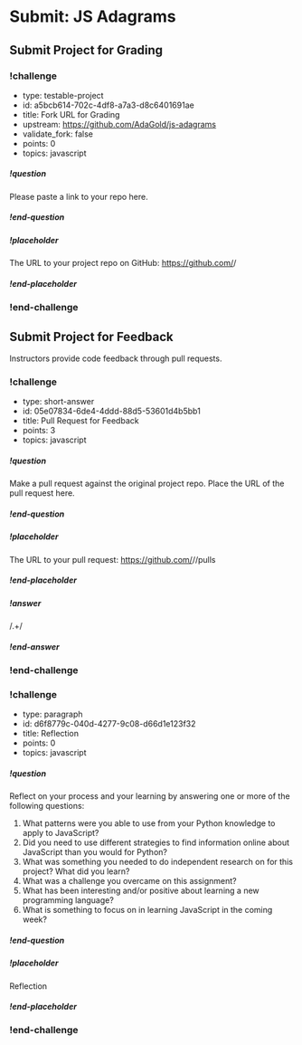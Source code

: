 # Submit: JS Adagrams

## Submit Project for Grading

### !challenge
* type: testable-project
* id: a5bcb614-702c-4df8-a7a3-d8c6401691ae
* title: Fork URL for Grading
* upstream: https://github.com/AdaGold/js-adagrams
* validate_fork: false
* points: 0
* topics: javascript

##### !question

Please paste a link to your repo here.

##### !end-question

##### !placeholder

The URL to your project repo on GitHub: https://github.com/<your-username>/<project-name>

##### !end-placeholder
### !end-challenge
<!-- ======================= END CHALLENGE ======================= -->

## Submit Project for Feedback

Instructors provide code feedback through pull requests.

<!-- >>>>>>>>>>>>>>>>>>>>>> BEGIN CHALLENGE >>>>>>>>>>>>>>>>>>>>>> -->

### !challenge

* type: short-answer
* id: 05e07834-6de4-4ddd-88d5-53601d4b5bb1
* title: Pull Request for Feedback
* points: 3
* topics: javascript

##### !question

Make a pull request against the original project repo. Place the URL of the pull request here.

##### !end-question

##### !placeholder

The URL to your pull request: https://github.com/<some-ada-repo>/<project-name>/pulls

##### !end-placeholder

##### !answer

/.+/

##### !end-answer
### !end-challenge

<!-- ======================= END CHALLENGE ======================= -->

<!-- >>>>>>>>>>>>>>>>>>>>>> BEGIN CHALLENGE >>>>>>>>>>>>>>>>>>>>>> -->

### !challenge

* type: paragraph
* id: d6f8779c-040d-4277-9c08-d66d1e123f32
* title: Reflection
* points: 0
* topics: javascript

##### !question

Reflect on your process and your learning by answering one or more of the following questions:
1. What patterns were you able to use from your Python knowledge to apply to JavaScript?
1. Did you need to use different strategies to find information online about JavaScript than you would for Python?
1. What was something you needed to do independent research on for this project? What did you learn?
1. What was a challenge you overcame on this assignment?
1. What has been interesting and/or positive about learning a new programming language?
1. What is something to focus on in learning JavaScript in the coming week?

##### !end-question

##### !placeholder

Reflection

##### !end-placeholder

### !end-challenge

<!-- ======================= END CHALLENGE ======================= -->

